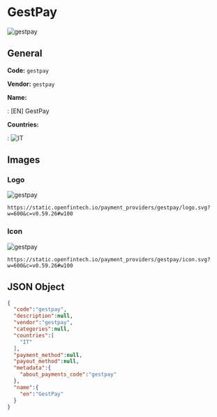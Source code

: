 
# GestPay 
![gestpay](https://static.openfintech.io/payment_providers/gestpay/logo.svg?w=600&c=v0.59.26#w100)  

## General 
 
**Code:** `gestpay` 
 
**Vendor:** `gestpay` 
 
**Name:**  
 
:	[EN] GestPay  
 
**Countries:**  
 
:	![IT](https://cdnjs.cloudflare.com/ajax/libs/flag-icon-css/3.3.0/flags/4x3/it.svg#w24)  

## Images 

### Logo 
 
![gestpay](https://static.openfintech.io/payment_providers/gestpay/logo.svg?w=600&c=v0.59.26#w100)  

```
https://static.openfintech.io/payment_providers/gestpay/logo.svg?w=600&c=v0.59.26#w100
```  

### Icon 
 
![gestpay](https://static.openfintech.io/payment_providers/gestpay/icon.svg?w=600&c=v0.59.26#w100)  

```
https://static.openfintech.io/payment_providers/gestpay/icon.svg?w=600&c=v0.59.26#w100
```  

## JSON Object 

```json
{
  "code":"gestpay",
  "description":null,
  "vendor":"gestpay",
  "categories":null,
  "countries":[
    "IT"
  ],
  "payment_method":null,
  "payout_method":null,
  "metadata":{
    "about_payments_code":"gestpay"
  },
  "name":{
    "en":"GestPay"
  }
}
```  
